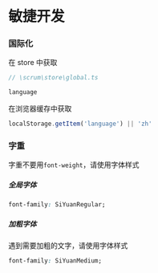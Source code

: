 # 敏捷开发

### 国际化

在 store 中获取

```js
// \scrum\store\global.ts

language
```

在浏览器缓存中获取

```js
localStorage.getItem('language') || 'zh'
```

### 字重

字重不要用`font-weight`，请使用字体样式

##### 全局字体

```css
font-family: SiYuanRegular;
```

##### 加粗字体

遇到需要加粗的文字，请使用字体样式

```css
font-family: SiYuanMedium;
```
